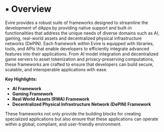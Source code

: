# ▪️ Overview

Evire provides a robust suite of frameworks designed to streamline the development of dApps by providing native support and built-in functionalities that address the unique needs of diverse domains such as AI, gaming, real-world assets and decentralized physical infrastructure networks (DePIN). Each framework within Evire is equipped with libraries, tools, and APIs that enable developers to efficiently integrate advanced features into their applications. From AI model integration and decentralized game servers to asset tokenization and privacy-preserving computations, these frameworks are crafted to ensure that developers can build secure, scalable, and interoperable applications with ease.

**Key Highlights:**

* **AI Framework**
* **Gaming Framework**
* **Real World Assets (RWA) Framework**
* **Decentralized Physical Infrastructure Network (DePIN) Framework**

These frameworks not only provide the building blocks for creating specialized applications but also ensure that these applications can operate within a global, compliant, and user-friendly environment.
